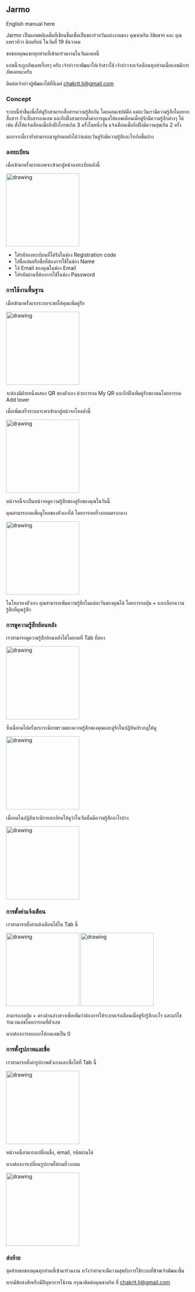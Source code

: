 ## Jarmo

English manual here

Jarmo เป็นแอพพลิเคชั่นที่เขียนขึ้นเพื่อเป็นของร่วยวันแต่งงานของ คุณชาคริต ลิขิตขจร และ คุณแพรวทิวา นิยมรัตน์ ในวันที่ 19 ธันวาคม

ขอขอบคุณแขกทุกท่านที่เข้ามาร่วมงานในวันมงคลนี้

แอพนี้จะถูกอัพเดทเรื่อยๆ ครับ เจ้าบ่าวจะพัฒนาให้เจ้าสาวใช้ เจ้าบ่าวจะแจ้งเตือนทุกท่านเมื่อแอพมีการอัพเดทนะครับ

ติดต่อเจ้าบ่าวผู้พัฒนาได้ที่อีเมล์ chakrit.lj@gmail.com

### Concept

ระบบนี้ทำขึ้นเพื่อให้คู่รักสามารถสื่อสารความรู้สึกกัน โดยคอนเซปต์คือ แต่ละวันเรามีความรู้สึกใดอยากสื่อสาร ก็จะสื่อสารลงแอพ และอีกฝั่งสามารถตั่งค่าการดูแลให้แอพเตือนเมื่อคู่รักมีความรู้สึกต่างๆ ได้ เช่น ตั้งให้แจ้งเตือนเมื่ออีกฝั่งโกรธเกิน 3 ครั้งในหนึ่งวัน แจ้งเตือนเมื่ออีกฝั่งมีความสุขเกิน 2 ครั้ง

นอกจากนี้เรายังสามารถมาดูย้อนหลังได้ว่าแต่ละวันคู่รักมีความรู้สึกอะไรเกิดขึ้นบ้าง

### ลงทะเบียน

เมื่อเข้ามาครั้งแรกแอพจะเข้ามาสู่หน้าลงทะเบียนดังนี้

<img src="manual/register_screen_1.png" alt="drawing" width="200"/>

- ใส่รหัสลงทะเบียนที่ได้รับในช่อง Registration code
- ใส่ชื่อเล่นหรือชื่อที่ต้องการใช้ในช่อง Name
- ใส่ Email ของคุณในช่อง Email
- ใส่รหัสผ่านที่ต้องการใช้ในช่อง Password

### การใช้งานพื้นฐาน

เมื่อเข้ามาครั้งแรกระบบจะขอให้คุณเพิ่มคู่รัก

<img src="manual/no_lover.png" alt="drawing" width="200"/>

จะต้องมีฝ่ายหนึ่งแสดง QR ของตัวเอง ด้วยการกด My QR และอีกฝั่งเพิ่มคู่รักของตนโดยการกด Add lover

เมื่อเพิ่มเสร็จระบบจะพาเข้ามาสู่หน้าจอโหลดังนี้

<img src="manual/lover_jar.png" alt="drawing" width="200"/>

หน้าจอนี้จะเป็นหน้าจอดูความรู้สึกของคู่รักของคุณในวันนี้

คุณสามารถกดเพื่อดูโหลของตัวเองได้ โดยการกดที่วงกลมตรงกลาง

<img src="manual/my_jar.png" alt="drawing" width="200"/>

ในโหลจองตัวเอง คุณสามารถเพิ่มความรู้สึกในแต่ละวันของคุณได้ โดยการกดปุ่ม + และเลือกความรู้สึกที่คุณรู้สึก

### การดูความรู้สึกย้อนหลัง

เราสามารถดูความรู้สึกย้อนหลังได้โดยกดที่ Tab ที่สอง

<img src="manual/tab_calendar.png" alt="drawing" width="200"/>

ซึ่งเมื่อกดไปครั้งแรกจะมีภาพรวมของความรู้สึกของคุณและคู่รักในปฏิทินปรากฎให้ดู

<img src="manual/calendar.png" alt="drawing" width="200"/>

เมื่อกดในปฏิทินจะมีรายละเอียดให้ดูว่าในวันนั้นมีความรู้สึกอะไรบ้าง

<img src="manual/calendar_detail.png" alt="drawing" width="200"/>

### การตั้งค่าแจ้งเตือน

เราสามารถตั้งค่าแต้งเตือนได้ใน Tab นี้

<img src="manual/tab_sensor.png" alt="drawing" width="200"/>

<img src="manual/sensor.png" alt="drawing" width="200"/>

สามารถกดปุ่ม + ตรงด้านล่างขวาเพื่อเพิ่มว่าต้องการให้ระบบแจ้งเตือนเมื่อคู่รักรู้สึกอะไร และแก้ไขจำนวนเลขโดยการกดที่ตัวเลข

หากต้องการลบออกให้กดเลขเป็น 0

### การตั้งรูปภาพและชื่อ

เราสามารถตั้งค่ารูปภาพตัวเองและเชื่อได้ที่ Tab นี้

<img src="manual/tab_sensor.png" alt="drawing" width="200"/>

หน้าจอนี้สามารถเปลี่ยนชื่อ, email, รหัสผ่านได้

หากต้องการเปลี่ยนรูปภาพให้กดที่วงกลม

<img src="manual/profile.png" alt="drawing" width="200"/>

### ส่งท้าย

สุดท้ายขอขอบคุณทุกท่านที่เข้ามาร่วมงาน หวังว่าท่านจะมีความสุขกับการใช้ระบบที่ข้าพเจ้าพัฒนาขึ้น

หากมีข้อสงสัยหรือมีปัญหาการใช้งาน กรุณาติดต่อคุณชาคริต ที่ chakrit.lj@gmail.com
